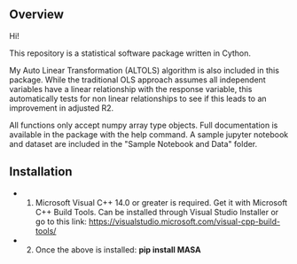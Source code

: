 ## **Overview**

Hi!

This repository is a statistical software package written in Cython. 

My Auto Linear Transformation (ALTOLS) algorithm is also included in this package. While the traditional OLS approach assumes all independent variables have a linear relationship with the response variable, this automatically tests for non linear relationships to see if this leads to an improvement in adjusted R2. 

All functions only accept numpy array type objects. Full documentation is available in the package with the help command. A sample jupyter notebook and dataset are included in the "Sample Notebook and Data" folder.

## **Installation**

* 1. Microsoft Visual C++ 14.0 or greater is required. Get it with Microsoft C++ Build Tools. Can be installed through Visual Studio Installer or go to this link: https://visualstudio.microsoft.com/visual-cpp-build-tools/
* 2. Once the above is installed:   **pip install MASA**
